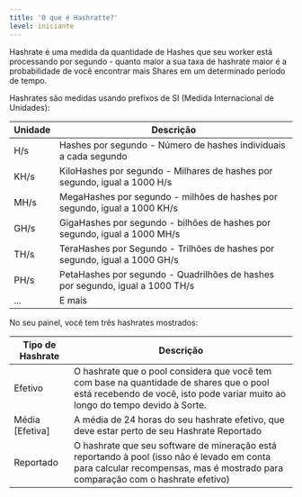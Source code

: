 ```yaml
---
title: 'O que é Hashratte?'
level: iniciante
---
```


Hashrate é uma medida da quantidade de Hashes que seu worker está processando por segundo - quanto maior a sua taxa de hashrate maior é a probabilidade de você encontrar mais Shares em um determinado período de tempo.

Hashrates são medidas usando prefixos de SI (Medida Internacional de Unidades):

| Unidade | Descrição                                                                     |
| ------- | ----------------------------------------------------------------------------- |
| H/s     | Hashes por segundo - Número de hashes individuais a cada segundo              |
| KH/s    | KiloHashes por segundo - Milhares de hashes por segundo, igual a 1000 H/s     |
| MH/s    | MegaHashes por segundo - milhões de hashes por segundo, igual a 1000 KH/s     |
| GH/s    | GigaHashes por segundo - bilhões de hashes por segundo, igual a 1000 MH/s     |
| TH/s    | TeraHashes por Segundo - Trilhões de hashes por segundo, igual a 1000 GH/s    |
| PH/s    | PetaHashes por segundo - Quadrilhões de hashes por segundo, igual a 1000 TH/s |
| ...     | E mais                                                                        |

No seu painel, você tem três hashrates mostrados:

| Tipo de Hashrate    | Descrição                                                                                                                                                                     |
| ------------------- | ----------------------------------------------------------------------------------------------------------------------------------------------------------------------------- |
| Efetivo             | O hashrate que o pool considera que você tem com base na quantidade de shares que o pool está recebendo de você, isto pode variar muito ao longo do tempo devido à Sorte.     |
| Média \[Efetiva\] | A média de 24 horas do seu hashrate efetivo, que deve estar perto de seu Hashrate Reportado                                                                                   |
| Reportado           | O hashrate que seu software de mineração está reportando à pool (isso não é levado em conta para calcular recompensas, mas é mostrado para comparação com o hashrate efetivo) |

